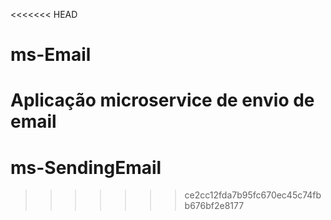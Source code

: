 <<<<<<< HEAD
# ms-Email
Aplicação microservice de envio de email
=======
# ms-SendingEmail
>>>>>>> ce2cc12fda7b95fc670ec45c74fbb676bf2e8177
